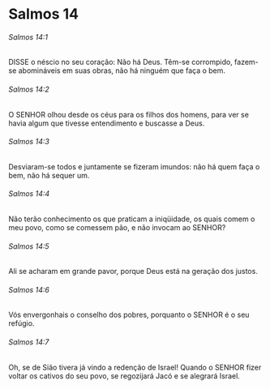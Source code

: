 # Salmos 14

###### Salmos 14:1

DISSE o néscio no seu coração: Não há Deus. Têm-se corrompido, fazem-se abomináveis em suas obras, não há ninguém que faça o bem.

###### Salmos 14:2

O SENHOR olhou desde os céus para os filhos dos homens, para ver se havia algum que tivesse entendimento e buscasse a Deus.

###### Salmos 14:3

Desviaram-se todos e juntamente se fizeram imundos: não há quem faça o bem, não há sequer um.

###### Salmos 14:4

Não terão conhecimento os que praticam a iniqüidade, os quais comem o meu povo, como se comessem pão, e não invocam ao SENHOR?

###### Salmos 14:5

Ali se acharam em grande pavor, porque Deus está na geração dos justos.

###### Salmos 14:6

Vós envergonhais o conselho dos pobres, porquanto o SENHOR é o seu refúgio.

###### Salmos 14:7

Oh, se de Sião tivera já vindo a redenção de Israel! Quando o SENHOR fizer voltar os cativos do seu povo, se regozijará Jacó e se alegrará Israel.

